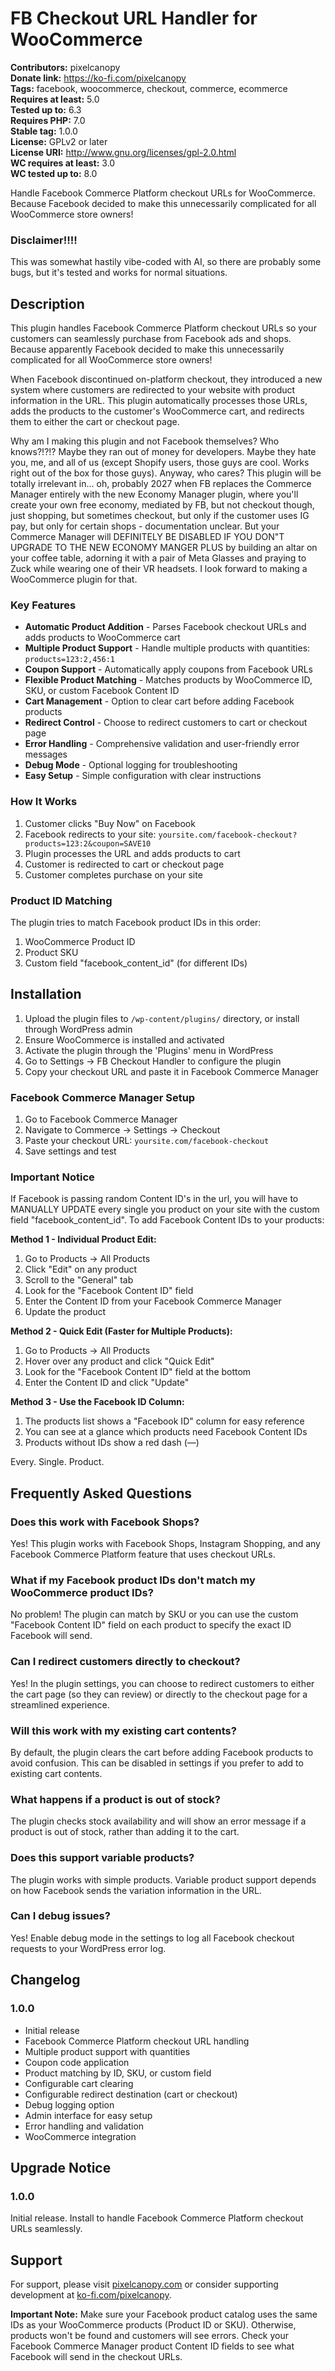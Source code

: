 # FB Checkout URL Handler for WooCommerce

**Contributors:** pixelcanopy  
**Donate link:** https://ko-fi.com/pixelcanopy  
**Tags:** facebook, woocommerce, checkout, commerce, ecommerce  
**Requires at least:** 5.0  
**Tested up to:** 6.3  
**Requires PHP:** 7.0  
**Stable tag:** 1.0.0  
**License:** GPLv2 or later  
**License URI:** http://www.gnu.org/licenses/gpl-2.0.html  
**WC requires at least:** 3.0  
**WC tested up to:** 8.0  

Handle Facebook Commerce Platform checkout URLs for WooCommerce. Because Facebook decided to make this unnecessarily complicated for all WooCommerce store owners!

### Disclaimer!!!! ###
This was somewhat hastily vibe-coded with AI, so there are probably some bugs, but it's tested and works for normal situations.

## Description

This plugin handles Facebook Commerce Platform checkout URLs so your customers can seamlessly purchase from Facebook ads and shops. Because apparently Facebook decided to make this unnecessarily complicated for all WooCommerce store owners!

When Facebook discontinued on-platform checkout, they introduced a new system where customers are redirected to your website with product information in the URL. This plugin automatically processes those URLs, adds the products to the customer's WooCommerce cart, and redirects them to either the cart or checkout page.

Why am I making this plugin and not Facebook themselves? Who knows?!?!? Maybe they ran out of money for developers. Maybe they hate you, me, and all of us (except Shopify users, those guys are cool. Works right out of the box for those guys). Anyway, who cares? This plugin will be totally irrelevant in... oh, probably 2027 when FB replaces the Commerce Manager entirely with the new Economy Manager plugin, where you'll create your own free economy, mediated by FB, but not checkout though, just shopping, but sometimes checkout, but only if the customer uses IG pay, but only for certain shops - documentation unclear. But your Commerce Manager will DEFINITELY BE DISABLED IF YOU DON"T UPGRADE TO THE NEW ECONOMY MANGER PLUS by building an altar on your coffee table, adorning it with a pair of Meta Glasses and praying to Zuck while wearing one of their VR headsets. I look forward to making a WooCommerce plugin for that.

### Key Features

* **Automatic Product Addition** - Parses Facebook checkout URLs and adds products to WooCommerce cart
* **Multiple Product Support** - Handle multiple products with quantities: `products=123:2,456:1`
* **Coupon Support** - Automatically apply coupons from Facebook URLs
* **Flexible Product Matching** - Matches products by WooCommerce ID, SKU, or custom Facebook Content ID
* **Cart Management** - Option to clear cart before adding Facebook products
* **Redirect Control** - Choose to redirect customers to cart or checkout page
* **Error Handling** - Comprehensive validation and user-friendly error messages
* **Debug Mode** - Optional logging for troubleshooting
* **Easy Setup** - Simple configuration with clear instructions

### How It Works

1. Customer clicks "Buy Now" on Facebook
2. Facebook redirects to your site: `yoursite.com/facebook-checkout?products=123:2&coupon=SAVE10`
3. Plugin processes the URL and adds products to cart
4. Customer is redirected to cart or checkout page
5. Customer completes purchase on your site

### Product ID Matching

The plugin tries to match Facebook product IDs in this order:
1. WooCommerce Product ID
2. Product SKU
3. Custom field "facebook_content_id" (for different IDs)

## Installation

1. Upload the plugin files to `/wp-content/plugins/` directory, or install through WordPress admin
2. Ensure WooCommerce is installed and activated
3. Activate the plugin through the 'Plugins' menu in WordPress
4. Go to Settings → FB Checkout Handler to configure the plugin
5. Copy your checkout URL and paste it in Facebook Commerce Manager

### Facebook Commerce Manager Setup

1. Go to Facebook Commerce Manager
2. Navigate to Commerce → Settings → Checkout
3. Paste your checkout URL: `yoursite.com/facebook-checkout`
4. Save settings and test

### Important Notice

If Facebook is passing random Content ID's in the url, you will have to MANUALLY UPDATE every single you product on your site with the custom field "facebook_content_id". To add Facebook Content IDs to your products:

**Method 1 - Individual Product Edit:**
1. Go to Products → All Products
2. Click "Edit" on any product
3. Scroll to the "General" tab
4. Look for the "Facebook Content ID" field
5. Enter the Content ID from your Facebook Commerce Manager
6. Update the product

**Method 2 - Quick Edit (Faster for Multiple Products):**
1. Go to Products → All Products
2. Hover over any product and click "Quick Edit"
3. Look for the "Facebook Content ID" field at the bottom
4. Enter the Content ID and click "Update"

**Method 3 - Use the Facebook ID Column:**
1. The products list shows a "Facebook ID" column for easy reference
2. You can see at a glance which products need Facebook Content IDs
3. Products without IDs show a red dash (—)

Every. Single. Product.

## Frequently Asked Questions

### Does this work with Facebook Shops?

Yes! This plugin works with Facebook Shops, Instagram Shopping, and any Facebook Commerce Platform feature that uses checkout URLs.

### What if my Facebook product IDs don't match my WooCommerce product IDs?

No problem! The plugin can match by SKU or you can use the custom "Facebook Content ID" field on each product to specify the exact ID Facebook will send.

### Can I redirect customers directly to checkout?

Yes! In the plugin settings, you can choose to redirect customers to either the cart page (so they can review) or directly to the checkout page for a streamlined experience.

### Will this work with my existing cart contents?

By default, the plugin clears the cart before adding Facebook products to avoid confusion. This can be disabled in settings if you prefer to add to existing cart contents.

### What happens if a product is out of stock?

The plugin checks stock availability and will show an error message if a product is out of stock, rather than adding it to the cart.

### Does this support variable products?

The plugin works with simple products. Variable product support depends on how Facebook sends the variation information in the URL.

### Can I debug issues?

Yes! Enable debug mode in the settings to log all Facebook checkout requests to your WordPress error log.

## Changelog

### 1.0.0
* Initial release
* Facebook Commerce Platform checkout URL handling
* Multiple product support with quantities
* Coupon code application
* Product matching by ID, SKU, or custom field
* Configurable cart clearing
* Configurable redirect destination (cart or checkout)
* Debug logging option
* Admin interface for easy setup
* Error handling and validation
* WooCommerce integration

## Upgrade Notice

### 1.0.0
Initial release. Install to handle Facebook Commerce Platform checkout URLs seamlessly.

## Support

For support, please visit [pixelcanopy.com](https://pixelcanopy.com) or consider supporting development at [ko-fi.com/pixelcanopy](https://ko-fi.com/pixelcanopy).

**Important Note:** Make sure your Facebook product catalog uses the same IDs as your WooCommerce products (Product ID or SKU). Otherwise, products won't be found and customers will see errors. Check your Facebook Commerce Manager product Content ID fields to see what Facebook will send in the checkout URLs.
